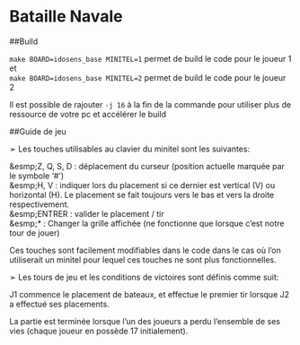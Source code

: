 Bataille Navale
============
##Build

`make BOARD=idosens_base MINITEL=1` permet de build le code pour le joueur 1 et  
`make BOARD=idosens_base MINITEL=2` permet de build le code pour le joueur 2

Il est possible de rajouter `-j 16` à la fin de la commande pour utiliser plus de ressource de votre pc et accélérer le build

##Guide de jeu

➢ Les touches utilisables au clavier du minitel sont les suivantes: 

&esmp;Z, Q, S, D : déplacement du curseur (position actuelle marquée par le symbole ‘#’)  
&esmp;H, V : indiquer lors du placement si ce dernier est vertical (V) ou horizontal (H). Le placement se fait toujours vers le bas et vers la droite respectivement.  
&esmp;ENTRER : valider le placement / tir  
&esmp;* : Changer la grille affichée (ne fonctionne que lorsque c’est notre tour de jouer)

Ces touches sont facilement modifiables dans le code dans le cas où l’on utiliserait un minitel pour lequel ces touches ne sont plus fonctionnelles.

➢ Les tours de jeu et les conditions de victoires sont définis comme suit:

J1 commence le placement de bateaux, et effectue le premier tir lorsque J2 a effectué ses placements.

La partie est terminée lorsque l’un des joueurs a perdu l’ensemble de ses vies (chaque joueur en possède 17 initialement).

